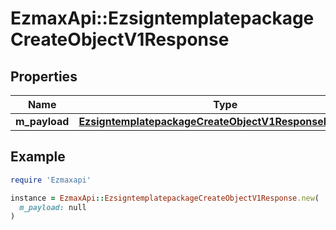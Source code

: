 # EzmaxApi::EzsigntemplatepackageCreateObjectV1Response

## Properties

| Name | Type | Description | Notes |
| ---- | ---- | ----------- | ----- |
| **m_payload** | [**EzsigntemplatepackageCreateObjectV1ResponseMPayload**](EzsigntemplatepackageCreateObjectV1ResponseMPayload.md) |  |  |

## Example

```ruby
require 'Ezmaxapi'

instance = EzmaxApi::EzsigntemplatepackageCreateObjectV1Response.new(
  m_payload: null
)
```


